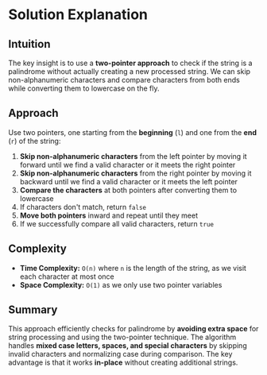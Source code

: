 
# Solution Explanation

## Intuition
The key insight is to use a **two-pointer approach** to check if the string is a palindrome without actually creating a new processed string. We can skip non-alphanumeric characters and compare characters from both ends while converting them to lowercase on the fly.

## Approach
Use two pointers, one starting from the **beginning** (`l`) and one from the **end** (`r`) of the string:

1. **Skip non-alphanumeric characters** from the left pointer by moving it forward until we find a valid character or it meets the right pointer
2. **Skip non-alphanumeric characters** from the right pointer by moving it backward until we find a valid character or it meets the left pointer
3. **Compare the characters** at both pointers after converting them to lowercase
4. If characters don't match, return `false`
5. **Move both pointers** inward and repeat until they meet
6. If we successfully compare all valid characters, return `true`

## Complexity
- **Time Complexity:** `O(n)` where `n` is the length of the string, as we visit each character at most once
- **Space Complexity:** `O(1)` as we only use two pointer variables

## Summary
This approach efficiently checks for palindrome by **avoiding extra space** for string processing and using the two-pointer technique. The algorithm handles **mixed case letters, spaces, and special characters** by skipping invalid characters and normalizing case during comparison. The key advantage is that it works **in-place** without creating additional strings.

